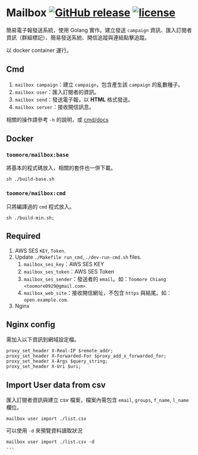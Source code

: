 Mailbox  [![GitHub release](https://img.shields.io/github/release/toomore/mailbox.svg)](https://github.com/toomore/mailbox/releases) [![license](https://img.shields.io/github/license/toomore/mailbox.svg)](https://github.com/toomore/mailbox/blob/master/LICENSE)
=====================
簡易電子報發送系統，使用 Golang 實作。建立發送 `campaign` 資訊、匯入訂閱者資訊（群組標記）、簡易發送系統、開信追蹤與連結點擊追蹤。

以 docker container 運行。

Cmd
----
1. `mailbox campaign`：建立 `campaign`，包含產生該 `campaign` 的亂數種子。
2. `mailbox user`：匯入訂閱者的資訊。
3. `mailbox send`：發送電子報，以 **HTML** 格式發送。
4. `mailbox server`：接收開信訊息。

相關的操作請參考 `-h` 的說明，或 [cmd/docs](cmd/docs/mailbox.md)

Docker
-------
### `toomore/mailbox:base`
將基本的程式碼放入，相關的套件也一併下載。

    sh ./build-base.sh

### `toomore/mailbox:cmd`
只將編譯過的 `cmd` 程式放入。

    sh ./build-min.sh;

Required
---------
1. AWS SES `KEY`, `Token`.
2. Update `./Makefile run_cmd`, `./dev-run-cmd.sh` files.
    1. `mailbox_ses_key`：AWS SES KEY
    2. `mailbox_ses_token`：AWS SES Token
    3. `mailbox_ses_sender`：發送者的 `email`。如：`Toomore Chiang <toomore0929@gmail.com>`.
    4. `mailbox_web_site`：接收開信網址，不包含 `https` 與結尾。如：`open.example.com`.
3. Nginx

Nginx config
-------------
需加入以下資訊到網域設定檔。

    proxy_set_header X-Real-IP $remote_addr;
    proxy_set_header X-Forwarded-For $proxy_add_x_forwarded_for;
    proxy_set_header X-Args $query_string;
    proxy_set_header X-Uri $uri;

Import User data from csv
--------------------------
匯入訂閱者資訊與建立 csv 檔案，檔案內需包含 `email`, `groups`, `f_name`, `l_name` 欄位。

    mailbox user import ./list.csv

可以使用 `-d` 來預覽資料讀取狀況

    mailbox user import ./list.csv -d
    ...
